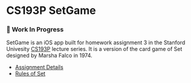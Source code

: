 # CS193P SetGame
### 🔴 Work In Progress
SetGame is an iOS app built for homework assignment 3 in the Stanford Univesity [CS193P](https://cs193p.sites.stanford.edu) lecture series. It is a version of the card game of Set designed by Marsha Falco in 1974.
- [Assignment Details](https://cs193p.sites.stanford.edu/sites/g/files/sbiybj16636/files/media/file/assignment_3_0.pdf)
- [Rules of Set](https://en.wikipedia.org/wiki/Set_(card_game))
